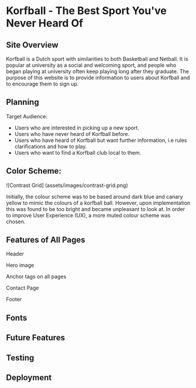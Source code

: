 # Korfball - The Best Sport You've Never Heard Of

## Site Overview
Korfball is a Dutch sport with similarities to both Basketball and Netball. It is popular at university as a social and welcoming sport, and people who began playing at university often keep playing long after they graduate. The purpose of this website is to provide information to users about Korfball and to encourage them to sign up.

## Planning

Target Audience:

- Users who are interested in picking up a new sport.
- Users who have never heard of Korfball before.
- Users who have heard of Korfball but want further information, i.e rules clarifications and how to play.
- Users who want to find a Korfball club local to them.

## Color Scheme:

![Contrast Grid] (assets/images/contrast-grid.png)

Initially, the colour scheme was to be based around dark blue and canary yellow to mimic the colours of a korfball ball. However, upon implementation this was found to be too bright and became unpleasant to look at. In order to improve User Experience (UX), a more muted colour scheme was chosen.

## Features of All Pages

Header

Hero image

Anchor tags on all pages

Contact Page

Footer

## Fonts

## Future Features

## Testing

## Deployment

